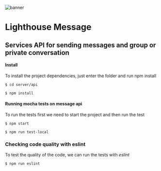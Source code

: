 ![banner](https://user-images.githubusercontent.com/1245814/32835095-6b7ca8d8-c9ca-11e7-9645-9879058ea40f.jpg)

# Lighthouse Message

Services API for sending messages and group or private conversation
---


#### Install

To install the project dependencies, just enter the folder and run npm install

```
$ cd server/api

$ npm install
```

#### Running mocha tests on message api

To run the tests first we need to start the project and then run the test

```
$ npm start
```

```
$ npm run test-local
```

### Checking code quality with eslint 

To test the quality of the code, we can run the tests with *eslint*

```
$ npm run eslint
```
